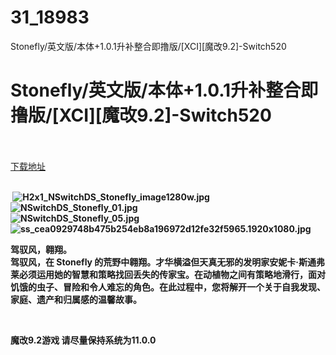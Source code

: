 # 31_18983
Stonefly/英文版/本体+1.0.1升补整合即撸版/[XCI][魔改9.2]-Switch520
# Stonefly/英文版/本体+1.0.1升补整合即撸版/[XCI][魔改9.2]-Switch520
 <br/></br>
[下载地址](https://www.switch520.cc/article/18983 "下载地址")
<br/></br>

<p><strong>&nbsp;<img title="H2x1_NSwitchDS_Stonefly_image1280w.jpg" src="https://www.switch520.cc/muke_img/2021_06_22_407b169bde405.jpg" alt="H2x1_NSwitchDS_Stonefly_image1280w.jpg"></strong><br>
<strong><img title="NSwitchDS_Stonefly_01.jpg" src="https://www.switch520.cc/muke_img/2021_06_22_b32ac03a8b6bd.jpg" alt="NSwitchDS_Stonefly_01.jpg"></strong><br>
<strong><img title="NSwitchDS_Stonefly_05.jpg" src="https://www.switch520.cc/muke_img/2021_06_22_d4e87ab245d8e.jpg" alt="NSwitchDS_Stonefly_05.jpg"></strong><br>
<strong><img title="ss_cea0929748b475b254eb8a196972d12fe32f5965.1920x1080.jpg" src="https://www.switch520.cc/muke_img/2021_06_22_c275d38e704cf.jpg" alt="ss_cea0929748b475b254eb8a196972d12fe32f5965.1920x1080.jpg"></strong></p>
<p><strong>驾驭风，翱翔。</strong><br>
<strong>驾驭风，在 Stonefly 的荒野中翱翔。才华横溢但天真无邪的发明家安妮卡·斯通弗莱必须运用她的智慧和策略找回丢失的传家宝。在动植物之间有策略地滑行，面对饥饿的虫子、冒险和令人难忘的角色。在此过程中，您将解开一个关于自我发现、家庭、遗产和归属感的温馨故事。</strong></p>
<p>&nbsp;</p>
<p><strong>魔改9.2游戏 请尽量保持系统为11.0.0</strong></p>
